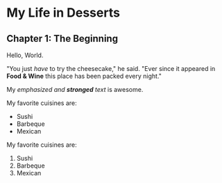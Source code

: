 # My Life in Desserts

## Chapter 1: The Beginning

Hello, World.

"You just *have* to try the cheesecake," he said. "Ever since it appeared in
**Food & Wine** this place has been packed every night."

My *emphasized and **stronged** text* is awesome.

My favorite cuisines are:

* Sushi
* Barbeque
* Mexican

My favorite cuisines are:

1. Sushi
2. Barbeque
3. Mexican
